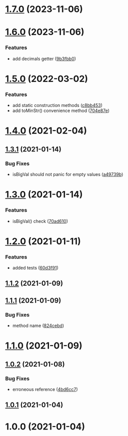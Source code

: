 # [1.7.0](https://github.com/hiddentao/bigval/compare/v1.6.0...v1.7.0) (2023-11-06)

# [1.6.0](https://github.com/hiddentao/bigval/compare/v1.5.0...v1.6.0) (2023-11-06)


### Features

* add decimals getter ([9b3fbb0](https://github.com/hiddentao/bigval/commit/9b3fbb06d0fe9346437a37ced08a92899cc6ec96))

# [1.5.0](https://github.com/hiddentao/bigval/compare/v1.4.0...v1.5.0) (2022-03-02)


### Features

* add static construction methods ([c8bb453](https://github.com/hiddentao/bigval/commit/c8bb45396256200241e37c62ec7219ace1ea1cdb))
* add toMinStr() convenience method ([704e87e](https://github.com/hiddentao/bigval/commit/704e87e1836358dbd3600762e55714e5b0238058))

# [1.4.0](https://github.com/erdDEVcode/bigval/compare/v1.3.1...v1.4.0) (2021-02-04)

## [1.3.1](https://github.com/erdDEVcode/bigval/compare/v1.3.0...v1.3.1) (2021-01-14)


### Bug Fixes

* isBigVal should not panic for empty values ([a49739b](https://github.com/erdDEVcode/bigval/commit/a49739b60a5a36890bd2a611551c591d205e8b65))

# [1.3.0](https://github.com/erdDEVcode/bigval/compare/v1.2.0...v1.3.0) (2021-01-14)


### Features

* isBigVal() check ([70ad610](https://github.com/erdDEVcode/bigval/commit/70ad610b17890d384a2c6d2bdc58b68274e0ef23))

# [1.2.0](https://github.com/erdDEVcode/bigval/compare/v1.1.2...v1.2.0) (2021-01-11)


### Features

* added tests ([60d3f91](https://github.com/erdDEVcode/bigval/commit/60d3f914c343816f85474aab2bbe5cb0c8658cbb))

## [1.1.2](https://github.com/erdDEVcode/bigval/compare/v1.1.1...v1.1.2) (2021-01-09)

## [1.1.1](https://github.com/erdDEVcode/bigval/compare/v1.1.0...v1.1.1) (2021-01-09)


### Bug Fixes

* method name ([824cebd](https://github.com/erdDEVcode/bigval/commit/824cebd9a259a515ef536c7c34ee91aae04ac501))

# [1.1.0](https://github.com/erdDEVcode/bigval/compare/v1.0.2...v1.1.0) (2021-01-09)

## [1.0.2](https://github.com/erdDEVcode/bigval/compare/v1.0.1...v1.0.2) (2021-01-08)


### Bug Fixes

* erroneous reference ([4bd6cc7](https://github.com/erdDEVcode/bigval/commit/4bd6cc793c0d0222481c0db3360990aa6204b97c))

## [1.0.1](https://github.com/erdDEVcode/bigval/compare/v1.0.0...v1.0.1) (2021-01-04)

# 1.0.0 (2021-01-04)
